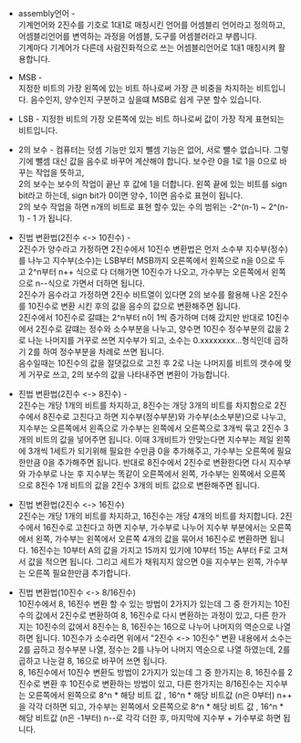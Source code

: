 - assembly언어 -                                                                                                                                  
기계언어와 2진수를 기호로 1대1로 매칭시킨 언어를 어셈블리 언어라고 정의하고, 어셈블리언어를 변역하는 과정을 어셈블, 도구를 어셈블러라고 부릅니다.                                             
기계마다 기계어가 다른데 사람진화적으로 쓰는 어셈블리언어로 1대1 매칭시켜 활용합니다.                                                                                 

- MSB -                                                                                                                                                      
지정한 비트의 가장 왼쪽에 있는 비트 하나로써 가장 큰 비중을 차지하는 비트입니다. 음수인지, 양수인지 구분하고 싶을떄 MSB로 쉽게 구분 할수 있습니다.                                                                                       

- LSB -
  지정한 비트의 가장 오른쪽에 있는 비트 하나로써 값이 가장 작게 표현되는 비트입니다.                                                                                                                               

- 2의 보수 -
컴퓨터는 덧셈 기능만 있지 뺄셈 기능은 없어, 서로 뺄수 없습니다. 그렇기에 뺄셈 대신 값을 음수로 바꾸어 계산해야 합니다. 보수란 0을 1로 1을 0으로 바꾸는 작업을 뜻하고,                                                                      
2의 보수는 보수의 작업이 끝난 후 값에 1을 더합니다. 왼쪽 끝에 있는 비트를 sign bit라고 하는데, sign bit가 0이면 양수, 1이면 음수로 표현이 됩니다.                                                                           
2의 보수 작업을 하면 n개의 비트로 표현 할수 있는 수의 범위는 -2^(n-1) ~ 2^(n-1) - 1 가 됩니다.                                                                           

- 진법 변환법(2진수 <-> 10진수) -                                                                                                                               
2진수가 양수라고 가정하면 2진수에서 10진수 변환법은 먼저 소수부 지수부(정수)를 나누고 지수부(소수)는 LSB부터 MSB까지 오른쪽에서 왼쪽으로 n을 0으로 두고 2^n부터 n++ 식으로 다 더해가면 10진수가 나오고,
가수부는 오른쪽에서 왼쪽으로 n--식으로 가면서 더하면 됩니다.                                                                                                                               
2진수가 음수라고 가정하면 2진수 비트열이 있다면 2의 보수를 활용해 나온 2진수를 10진수로 변환 시킨 후의 값을 음수의 값으로 변환해주면 됩니다.                                                                                             
2진수에서 10진수로 갈떄는 2^n부터 n이 1씩 증가하며 더해 갔지만 반대로 10진수에서 2진수로 갈떄는 정수와 소수부분을 나누고, 양수면  10진수 정수부분의 값을 2로 나눈 나머지를 거꾸로 쓰면 지수부가 되고, 소수는 0.xxxxxxxx...형식인데
곱하기 2를 하여 정수부분을 차례로 쓰면 됩니다.                                                                                                                                 
음수일때는 10진수의 값을 절댓값으로 고친 후 2로 나눈 나머지를 비트의 갯수에 맞게 거꾸로 쓰고, 2의 보수의 값을 나타내주면 변환이 가능합니다.                                                                                              

- 진법 변환법(2진수 <-> 8진수) -                                                                                                                               
2진수는 개당 1개의 비트를 차지하고, 8진수는 개당 3개의 비트를 차지함으로 2진수에서 8진수로 고친다고 하면 지수부(정수부분)와 가수부(소소부분)으로 나누고, 지수부는 오른쪽에서 왼족으로
가수부는 왼쪽에서 오른쪽으로 3개씩 묶고 2진수 3개의 비트의 값을 넣어주면 됩니다. 이때 3개비트가 안맞는다면 지수부는 제일 왼쪽에 3개씩 1세트가 되기위해 필요한 수만큼 0을 추가해주고,
가수부는 오른쪽에 필요한만큼 0을 추가해주면 됩니다. 반대로 8진수에서 2진수로 변환한다면 다시 지수부와 가수부로 나눈 후 지수부는 똑같이 오른쪽에서 왼쪽, 가수부는 왼쪽에서 오른쪽으로 8진수
1개 비트의 값을 2진수 3개의 비트 값으로 변환해주면 됩니다.                                                                                                                               

- 진법 변환법(2진수 <-> 16진수)                                                                                                                               
2진수는 개당 1개의 비트를 차지하고, 16진수는 개당 4개의 비트를 차지합니다. 2진수에서 16진수로 고친다고 하면 지수부, 가수부로 나누어 지수부 부분에서는 오른쪽에서 왼쪽, 가수부는 왼쪽에서 오른쪽 4개의 값을
묶어서 16진수로 변환하면 됩니다. 16진수는 10부터 A의 값을 가지고 15까지 있기에 10부터 15는 A부터 F로 고쳐서 값을 적으면 됩니다. 그리고 세트가 채워지지 않으면 0을 지수부는 왼쪽, 가수부는 오른쪽 필요한만큼 추가합니다.  

- 진법 변환법(10진수 <-> 8/16진수)                                                                                                                               
10진수에서 8, 16진수 변환 할 수 있는 방법이 2가지가 있는데 그 중 한가지는 10진수의 값에서 2진수로 변환하여 8, 16진수로 다시 변환하는 과정이 있고, 다른 한가지는 10진수의 값에서 8진수는 8, 16진수는 16으로 나누어
나머지의 역순으로 나열하면 됩니다. 10진수가 소수라면 위에서 "2진수 <-> 10진수" 변환 내용에서 소수는 2를 곱하고 정수부분 나열, 정수는 2를 나누어 나머지 역순으로 나열 하였는데, 2를 곱하고 나눈걸 8, 16으로 바꾸어
쓰면 됩니다.                                                                                                                               
8, 16진수에서 10진수 변환도 방법이 2가지가 있는데 그 중 한가지는 8, 16진수를 2진수로 변환 후 10진수로 변환하는 방법이 있고, 다른 한가지는 8/16진수는 지수부는 오른쪽에서 왼쪽으로 8^n * 해당 비트 값 , 16^n * 해당 비트값 (n은 0부터) n++
을 각각 더하면 되고, 가수부는 왼쪽에서 오른쪽으로 8^n * 해당 비트 값 , 16^n * 해당 비트값 (n은 -1부터) n--로 각각 더한 후, 마지막에 지수부 + 가수부로 하면 됩니다.



 
